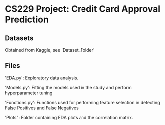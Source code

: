 # CS229 Project: Credit Card Approval Prediction

## Datasets
Obtained from Kaggle, see 'Dataset_Folder'

## Files
'EDA.py': Exploratory data analysis.

'Models.py': Fitting the models used in the study and perform hyperparameter tuning

'Functions.py': Functions used for performing feature selection in detecting False Positives and False Negatives

'Plots": Folder containing EDA plots and the correlation matrix.
